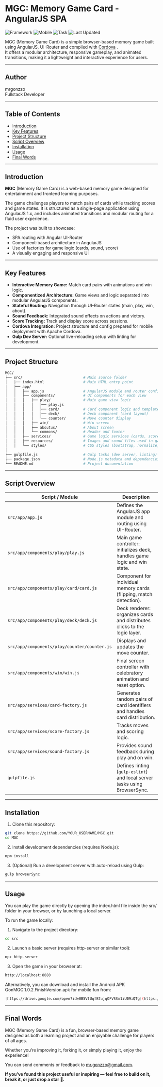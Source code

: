 # MGC: Memory Game Card - AngularJS SPA

![Framework](https://img.shields.io/badge/AngularJS-1.x-red)
![Mobile](https://img.shields.io/badge/Mobile-Cordova-blueviolet)
![Task](https://img.shields.io/badge/Task-Memory_Game-orange)
![Last Updated](https://img.shields.io/badge/Last%20Updated-June%202025-blue)

MGC (Memory Game Card) is a simple browser-based memory game built using AngularJS, UI-Router and compiled with [Cordova](https://cordova.apache.org/ "Cordova's Homepage") .  
It offers a modular architecture, responsive gameplay, and animated transitions, making it a lightweight and interactive experience for users.

---

## Author

mrgonzzo  
Fullstack Developer

---

## Table of Contents

- [Introduction](#introduction)
- [Key Features](#key-features)
- [Project Structure](#project-structure)
- [Script Overview](#script-overview)
- [Installation](#installation)
- [Usage](#usage)
- [Final Words](#final-words)

---

## Introduction

**MGC** (Memory Game Card) is a web-based memory game designed for entertainment and frontend learning purposes.

The game challenges players to match pairs of cards while tracking scores and game states. It is structured as a single-page application using AngularJS 1.x, and includes animated transitions and modular routing for a fluid user experience.

The project was built to showcase:

- SPA routing with Angular UI-Router
- Component-based architecture in AngularJS
- Use of factories for game logic (cards, sound, score)
- A visually engaging and responsive UI

---

## Key Features

- **Interactive Memory Game:** Match card pairs with animations and win logic.
- **Componentized Architecture:** Game views and logic separated into modular AngularJS components.
- **Stateful Routing:** Navigation through UI-Router states (main, play, win, about).
- **Sound Feedback:** Integrated sound effects on actions and victory.
- **Score Tracking:** Track and display score across sessions.
- **Cordova Integration:** Project structure and config prepared for mobile deployment with Apache Cordova.
- **Gulp Dev Server:** Optional live-reloading setup with linting for development.

---

## Project Structure

```bash
MGC/
├── src/                            # Main source folder
│   ├── index.html                  # Main HTML entry point
│   ├── app/
│   │   ├── app.js                  # AngularJS module and router configuration
│   │   ├── components/             # UI components for each view
│   │   │   ├── play/               # Main game view logic
│   │   │   │   ├── play.js
│   │   │   │   ├── card/           # Card component logic and template
│   │   │   │   ├── deck/           # Deck component (card layout)
│   │   │   │   └── counter/        # Move counter display
│   │   │   ├── win/                # Win screen
│   │   │   ├── aboutus/            # About screen
│   │   │   └── commons/            # Header and footer
│   │   ├── services/               # Game logic services (cards, score, sound)
│   │   ├── resources/              # Images and sound files used in-game
│   │   └── styles/                 # CSS styles (bootstrap, normalize, custom)
│
├── gulpfile.js                     # Gulp tasks (dev server, linting)
├── package.json                    # Node.js metadata and dependencies
└── README.md                       # Project documentation
```

---

## Script Overview

| Script / Module                        | Description                                                                 |
|----------------------------------------|-----------------------------------------------------------------------------|
| `src/app/app.js`                       | Defines the AngularJS app module and routing using UI-Router.               |
| `src/app/components/play/play.js`      | Main game controller: initializes deck, handles game logic and win state.   |
| `src/app/components/play/card/card.js` | Component for individual memory cards (flipping, match detection).           |
| `src/app/components/play/deck/deck.js` | Deck renderer: organizes cards and distributes clicks to the logic layer.    |
| `src/app/components/play/counter/counter.js` | Displays and updates the move counter.                                |
| `src/app/components/win/win.js`        | Final screen controller with celebratory animation and reset option.        |
| `src/app/services/card-factory.js`     | Generates random pairs of card identifiers and handles card distribution.   |
| `src/app/services/score-factory.js`    | Tracks moves and scoring logic.                                             |
| `src/app/services/sound-factory.js`    | Provides sound feedback during play and on win.                             |
| `gulpfile.js`                          | Defines linting (`gulp-eslint`) and local server tasks using BrowserSync.   |

---

## Installation

1. Clone this repository:
```bash
git clone https://github.com/YOUR_USERNAME/MGC.git
cd MGC
```

2. Install development dependencies (requires Node.js):
```bash
npm install
```

3. (Optional) Run a development server with auto-reload using Gulp:
```bash
gulp browserSync
```

---

## Usage
You can play the game directly by opening the index.html file inside the src/ folder in your browser, or by launching a local server.

To run the game locally:

1. Navigate to the project directory:
```bash
cd src
```

2. Launch a basic server (requires http-server or similar tool):
```bash
npx http-server
```

3. Open the game in your browser at:
```bash
http://localhost:8080
```

Alternatively, you can download and install the Android APK GonMGC.1.0.2.FinishVersion.apk for mobile fun from:
```bash
[https://drive.google.com/open?id=0B5VfUqfE2ujqOFVSSm1iU09iQTg](https://drive.google.com/file/d/0B5VfUqfE2ujqOFVSSm1iU09iQTg/view?usp=sharing&resourcekey=0-rF777piGb4Fa2Eee630FBg)
```

---

## Final Words

MGC (Memory Game Card) is a fun, browser-based memory game designed as both a learning project and an enjoyable challenge for players of all ages.

Whether you're improving it, forking it, or simply playing it, enjoy the experience!

You can send comments or feedback to mr.gonzzo@gmail.com. 

**If you’ve found this project useful or inspiring — feel free to build on it, break it, or just drop a star 🌟.**





